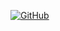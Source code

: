 [![GitHub](https://img.shields.io/badge/GitHub-100000?style=for-the-badge&logo=github&logoColor=white)](https://github.com/KawanneRibeiro)
